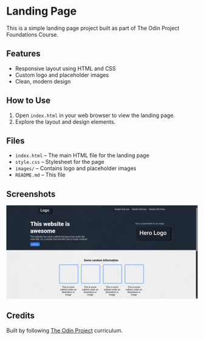 # Landing Page

This is a simple landing page project built as part of The Odin Project Foundations Course.

## Features
- Responsive layout using HTML and CSS
- Custom logo and placeholder images
- Clean, modern design

## How to Use
1. Open `index.html` in your web browser to view the landing page.
2. Explore the layout and design elements.

## Files
- `index.html` – The main HTML file for the landing page
- `style.css` – Stylesheet for the page
- `images/` – Contains logo and placeholder images
- `README.md` – This file

## Screenshots
![Landing Page Screenshot](images/screenshot.png)

## Credits
Built by following [The Odin Project](https://www.theodinproject.com/) curriculum.
